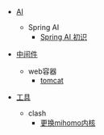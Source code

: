<!-- docs/_sidebar.md -->

- [AI](AI/guide)
  - Spring AI
    - [Spring AI 初识](AI/Spring_AI_初识)
  
- [中间件](中间件/guide)
  - web容器
    - [tomcat](中间件/tomcat)

- [工具](工具/guide)
  - clash
    - [更换mihomo内核](工具/更换mihomo内核)
